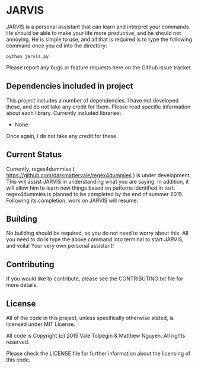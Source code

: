 # JARVIS

JARVIS is a personal assistant that can learn and interpret your commands. He should be able to make your life more productive, and he should not annoying. He is simple to use, and all that is required is to type the following command once you cd into the directory:

```
python jarvis.py
```

Please report any bugs or feature requests here on the Github issue tracker.

## Dependencies included in project

This project includes a number of dependencies. I have not developed these, and do not take any credit for them. Please read specific information about each library. Currently included libraries:

- None

Once again, I do not take any credit for these.

## Current Status

Currently, regex4dummies ( https://github.com/darkmattervale/regex4dummies ) is under development. This will assist JARVIS in understanding what you are saying. In addition, it will allow him to learn new things based on patterns identified in text. regex4dummies is planned to be completed by the end of summer 2015. Following its completion, work on JARVIS will resume.

## Building

No building should be required, so you do not need to worry about this. All you need to do is type the above command into terminal to start JARVIS, and voila! Your very own personal assistant!

## Contributing

If you would like to contribute, please see the CONTRIBUTING.txt file for more details.

## License

All of the code in this project, unless specifically otherwise stated, is licensed under MIT License.

All code is Copyright (c) 2015 Vale Tolpegin & Matthew Nguyen. All rights reserved.

Please check the LICENSE file for further information about the licensing of this code.
